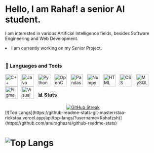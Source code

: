 # Hello, I am Rahaf! a senior AI student.
<p>I am interested in various Artificial Intelligence fields, besides Software Engineering and Web Development. </p>
<li> I am currently working on my Senior Project. </li>



#
### 🧰 Languages and Tools

<img align="left" alt="C++" width="40px" style="padding-right:10px;" src="https://cdn.jsdelivr.net/gh/devicons/devicon/icons/cplusplus/cplusplus-original.svg" />
<img align="left" alt="Java" width="40px" style="padding-right:10px;" src="https://cdn.jsdelivr.net/gh/devicons/devicon/icons/java/java-original.svg" />
<img align="left" alt="Python" width="40px" style="padding-right:10px;" src="https://cdn.jsdelivr.net/gh/devicons/devicon/icons/python/python-original.svg" />
<img align="left" alt="OpenCV" width="40px" style="padding-right:10px;" src="https://cdn.jsdelivr.net/gh/devicons/devicon/icons/opencv/opencv-original.svg"/>
<img align="left" alt="Pandas" width="40px" style="padding-right:10px;" src="https://cdn.jsdelivr.net/gh/devicons/devicon/icons/pandas/pandas-original.svg" />
<img align="left" alt="Numpy" width="40px" style="padding-right:10px;" src="https://cdn.jsdelivr.net/gh/devicons/devicon/icons/numpy/numpy-original.svg" />
<img align="left" alt="HTML" width="40px" style="padding-right:10px;" src="https://cdn.jsdelivr.net/gh/devicons/devicon/icons/html5/html5-plain.svg" />
<img align="left" alt="CSS" width="40px" style="padding-right:10px;" src="https://cdn.jsdelivr.net/gh/devicons/devicon/icons/css3/css3-plain.svg" />
<img align="left" alt="MySQL" width="40px" style="padding-right:10px;" src="https://cdn.jsdelivr.net/gh/devicons/devicon/icons/mysql/mysql-original-wordmark.svg" />
<img align="left" alt="Figma" width="40px" style="padding-right:10px;" src="https://cdn.jsdelivr.net/gh/devicons/devicon/icons/figma/figma-original.svg" />
<img align="left" alt="Visual Studio Code" width="40px" style="padding-right:10px;" src="https://cdn.jsdelivr.net/gh/devicons/devicon/icons/vscode/vscode-original.svg" />
</br>

# 
### 📊 Stats
<div align="center" dir="auto" ><a href="https://git.io/streak-stats"><img src="https://streak-stats.demolab.com?user=Rahafzsh&theme=nord" alt="GitHub Streak" /></a></div>
[![Top Langs](https://github-readme-stats-git-masterrstaa-rickstaa.vercel.app/api/top-langs/?username=Rahafzsh)](https://github.com/anuraghazra/github-readme-stats)

# ![Top Langs](https://github-readme-stats.vercel.app/api/top-langs/?username=Rahafzsh&layout=compact&theme=nord)


